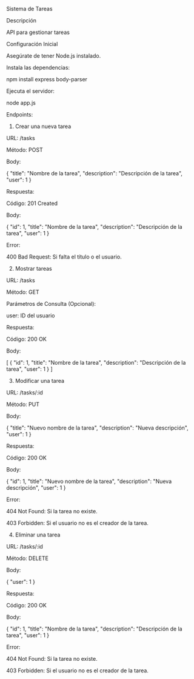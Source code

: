 Sistema de Tareas

Descripción

API para gestionar tareas

Configuración Inicial

Asegúrate de tener Node.js instalado.

Instala las dependencias:

npm install express body-parser


Ejecuta el servidor:

node app.js

Endpoints:

1. Crear una nueva tarea

URL: /tasks

Método: POST

Body:

{
    "title": "Nombre de la tarea",
    "description": "Descripción de la tarea",
    "user": 1
}

Respuesta:

Código: 201 Created

Body:

{
    "id": 1,
    "title": "Nombre de la tarea",
    "description": "Descripción de la tarea",
    "user": 1
}

Error:

400 Bad Request: Si falta el título o el usuario.

2. Mostrar tareas

URL: /tasks

Método: GET

Parámetros de Consulta (Opcional):

user: ID del usuario

Respuesta:

Código: 200 OK

Body:

[
    {
        "id": 1,
        "title": "Nombre de la tarea",
        "description": "Descripción de la tarea",
        "user": 1
    }
]

3. Modificar una tarea

URL: /tasks/:id

Método: PUT

Body:

{
    "title": "Nuevo nombre de la tarea",
    "description": "Nueva descripción",
    "user": 1
}

Respuesta:

Código: 200 OK

Body:

{
    "id": 1,
    "title": "Nuevo nombre de la tarea",
    "description": "Nueva descripción",
    "user": 1
}

Error:

404 Not Found: Si la tarea no existe.

403 Forbidden: Si el usuario no es el creador de la tarea.

4. Eliminar una tarea

URL: /tasks/:id

Método: DELETE

Body:

{
    "user": 1
}

Respuesta:

Código: 200 OK

Body:

{
    "id": 1,
    "title": "Nombre de la tarea",
    "description": "Descripción de la tarea",
    "user": 1
}

Error:

404 Not Found: Si la tarea no existe.

403 Forbidden: Si el usuario no es el creador de la tarea.